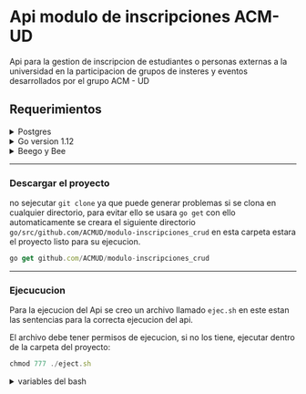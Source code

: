 # Api modulo de inscripciones ACM-UD

Api para la gestion de inscripcion de estudiantes o personas externas a la universidad en la participacion de grupos de insteres y eventos desarrollados por el grupo ACM - UD

## Requerimientos

<details>
<summary>Postgres</summary>
Ejemplo de instalacion de postgres para manjaro , si usted tiene otra distribucion o SO diferente por favor buscar el como instalarlo.

```javascript
sudo pacman -S postgresql
```

```javascript
sudo su postgres -l # or sudo -u postgres -i
initdb --locale $LANG -E UTF8 -D '/var/lib/postgres/data/'
exit
```
</details>

<details>
<summary>Go version 1.12</summary>
Ejemplo de instalacion de Go para manjaro , si usted tiene otra distribucion o SO diferente por favor buscar el como instalarlo.

```javascript
sudo pacman -S go
```

en otros otras distribuciones sera usar `apt-get` o `yum install` , pero el paquete se encuentra como ``go`` o ``golang``

Luego se configuraran las variables de entorno.`

Luego se configuraran las variables de entorno.

```javascript
sudo nano /etc/profile.d/goenv.sh
```

Dentro del archivo colocar lo siguiente

```javascript
export GOROOT=/usr/lib/go    
export GOPATH=$HOME/go
export PATH=$PATH:$GOROOT/bin:$GOPATH/bin
```

en la carpeta `home` se debe crear la carpeta `go`

Luego para recargar las varialbes de entorno se ejecuta:

```javascript
source /etc/profile.d/goenv.sh
```

</details>

<details>
<summary>Beego y Bee</summary>
Se necesita instalar beego y bee para su corrcta ejecucion.

```javascript
go get -u github.io/astaxie/beego
```

```javascript
go get -u github.io/beego/bee
```
</details>

---
### Descargar el proyecto

no sejecutar `git clone` ya que puede generar problemas si se clona en cualquier directorio, para evitar ello se usara `go get` con ello automaticamente se creara el siguiente directorio `go/src/github.com/ACMUD/modulo-inscripciones_crud` en esta carpeta estara el proyecto listo para su ejecucion.

```javascript
go get github.com/ACMUD/modulo-inscripciones_crud
```
---
### Ejecucucion

Para la ejecucion del Api se creo un archivo llamado `ejec.sh` en este estan las sentencias para la correcta ejecucion del api.

El archivo debe tener permisos de ejecucion, si no los tiene, ejecutar dentro de la carpeta del proyecto:

```javascript
chmod 777 ./eject.sh
```
<details>
<summary>variables del bash</summary>
En el bash se encuentran la siguientes variables:

- INSCRIPCION_DB
    - nombre de la base de datos, este se cambia en caso de que el script sea ejecutado en una base de datos diferente al valor ya seteado en el bash.
- INSCRIPCION_PASSDB
    - password de la base de datos o conexion.
- INSCRIPCION_URLS
    - url de conexion a la base de datos, en este caso se tiene por defecto localhost, generalmente se puede dejar tal como esta.
- INSCRIPCION_USERDB
    - usuario con permisos para la base de datos.
- INSCRIPCION_HTTP_PORT
    - puerto de ejecucion el api, por defecto esta el 8080, pero este se puede cambiar a preferencia.

</details>